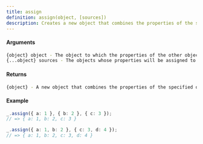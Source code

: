 ```yaml
---
title: assign
definition: assign(object, [sources])
description: Creates a new object that combines the properties of the specified objects.
---
```



#### Arguments


```bash
{object} object - The object to which the properties of the other objects will be assigned.
{...object} sources - The objects whose properties will be assigned to the `object`.
```


#### Returns


```bash
{object} - A new object that combines the properties of the specified objects.
```


#### Example


```ts
_.assign({ a: 1 }, { b: 2 }, { c: 3 });
// => { a: 1, b: 2, c: 3 }

_.assign({ a: 1, b: 2 }, { c: 3, d: 4 });
// => { a: 1, b: 2, c: 3, d: 4 }
```